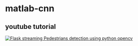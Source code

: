 # matlab-cnn
 
## youtube tutorial
[![Flask streaming Pedestrians detection using python opencv ](https://img.youtube.com/watch?v=9_yFFUbSOss/0.jpg)](https://www.youtube.com/watch?v=9_yFFUbSOss)
